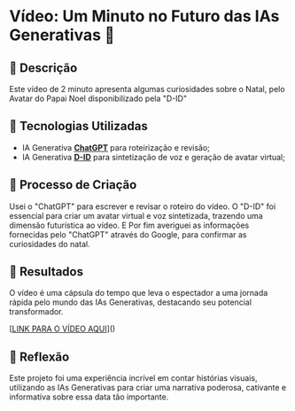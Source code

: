 # Vídeo: Um Minuto no Futuro das IAs Generativas 🎥

## 📒 Descrição
Este vídeo de 2 minuto apresenta algumas curiosidades sobre o Natal, pelo Avatar do Papai Noel disponibilizado pela "D-ID"

## 🤖 Tecnologias Utilizadas
- IA Generativa **[ChatGPT](https://chat.openai.com)** para roteirização e revisão;
- IA Generativa **[D-ID](https://www.d-id.com)** para sintetização de voz e geração de avatar virtual;

## 🧐 Processo de Criação
Usei o "ChatGPT" para escrever e revisar o roteiro do vídeo. O "D-ID" foi essencial para criar um avatar virtual e voz sintetizada, trazendo uma dimensão futurística ao vídeo. E Por fim averiguei as informações fornecidas pelo "ChatGPT" através do Google, para confirmar as curiosidades do natal.

## 🚀 Resultados
O vídeo é uma cápsula do tempo que leva o espectador a uma jornada rápida pelo mundo das IAs Generativas, destacando seu potencial transformador.

[[LINK PARA O VÍDEO AQUI](https://studio.d-id.com/share?id=4019b6763d2f6fc999b54becc94b2248&utm_source=copy)]()

## 💭 Reflexão
Este projeto foi uma experiência incrível em contar histórias visuais, utilizando as IAs Generativas para criar uma narrativa poderosa, cativante e informativa sobre essa data tão importante.
